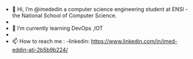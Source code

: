 - 👋 Hi, I’m @imededin a computer science engineering student at ENSI - the National School of Computer Science. 
-
- 🌱 I’m currently learning DevOps ,IOT
-
- 📫 How to reach me : -linkedin: https://www.linkedin.com/in/imed-eddin-ati-2b5b9b224/

<!---
imededin/imededin is a ✨ special ✨ repository because its `README.md` (this file) appears on your GitHub profile.
You can click the Preview link to take a look at your changes.
--->
